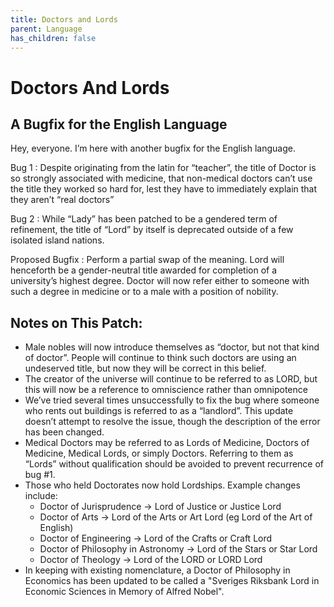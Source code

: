 ```yaml
---
title: Doctors and Lords
parent: Language
has_children: false
---
```


# Doctors And Lords
## A Bugfix for the English Language

Hey, everyone. I’m here with another bugfix for the English language.

Bug 1
: Despite originating from the latin for “teacher”, the title of Doctor is so strongly associated with medicine, that non-medical doctors can’t use the title they worked so hard for, lest they have to immediately explain that they aren’t “real doctors”

Bug 2
: While “Lady” has been patched to be a gendered term of refinement, the title of “Lord” by itself is deprecated outside of a few isolated island nations. 

Proposed Bugfix
: Perform a partial swap of the meaning. Lord will henceforth be a gender-neutral title awarded for completion of a university’s highest degree. Doctor will now refer either to  someone with such a degree in medicine or to a male with a position of nobility.



## Notes on This Patch:

- Male nobles will now introduce themselves as “doctor, but not that kind of doctor”. People will continue to think such doctors are using an undeserved title, but now they will be correct in this belief.
- The creator of the universe will continue to be referred to as LORD, but this will now be a reference to omniscience rather than omnipotence
- We’ve tried several times unsuccessfully to fix the bug where someone who rents out buildings is referred to as a “landlord”. This update doesn’t attempt to resolve the issue, though the description of the error has been changed.
- Medical Doctors may be referred to as Lords of Medicine, Doctors of Medicine, Medical Lords, or simply Doctors. Referring to them as “Lords” without qualification should be avoided to prevent recurrence of bug #1. 
- Those who held Doctorates now hold Lordships. Example changes include:
   - Doctor of Jurisprudence → Lord of Justice or Justice Lord
   - Doctor of Arts → Lord of the Arts or Art Lord (eg Lord of the Art of English)
   - Doctor of Engineering → Lord of the Crafts or Craft Lord
   - Doctor of Philosophy in Astronomy → Lord of the Stars or Star Lord
   - Doctor of Theology → Lord of the LORD or LORD Lord
- In keeping with existing nomenclature, a Doctor of Philosophy in Economics has been updated to be called a "Sveriges Riksbank Lord in Economic Sciences in Memory of Alfred Nobel".

